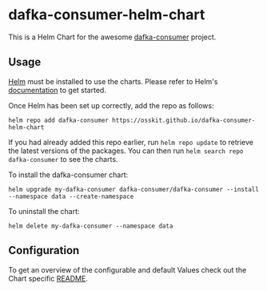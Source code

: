 # dafka-consumer-helm-chart

This is a Helm Chart for the awesome [dafka-consumer](https://github.com/osskit/dafka-consumer) project.

## Usage

[Helm](https://helm.sh) must be installed to use the charts. Please refer to
Helm's [documentation](https://helm.sh/docs) to get started.

Once Helm has been set up correctly, add the repo as follows:

    helm repo add dafka-consumer https://osskit.github.io/dafka-consumer-helm-chart

If you had already added this repo earlier, run `helm repo update` to retrieve
the latest versions of the packages. You can then run `helm search repo dafka-consumer` to see the charts.

To install the dafka-consumer chart:

    helm upgrade my-dafka-consumer dafka-consumer/dafka-consumer --install --namespace data --create-namespace

To uninstall the chart:

    helm delete my-dafka-consumer --namespace data

## Configuration

To get an overview of the configurable and default Values check out the Chart specific [README](./charts/dafka-consumer/README.md).
